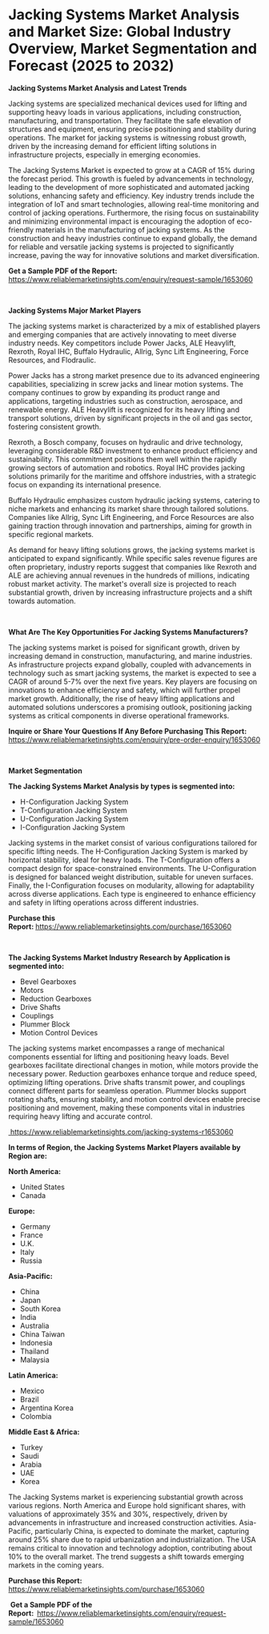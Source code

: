 <p><h1>Jacking Systems Market Analysis and Market Size: Global Industry Overview, Market Segmentation and Forecast (2025 to 2032)</h1></p><p><strong>Jacking Systems Market Analysis and Latest Trends</strong></p>
<p><p>Jacking systems are specialized mechanical devices used for lifting and supporting heavy loads in various applications, including construction, manufacturing, and transportation. They facilitate the safe elevation of structures and equipment, ensuring precise positioning and stability during operations. The market for jacking systems is witnessing robust growth, driven by the increasing demand for efficient lifting solutions in infrastructure projects, especially in emerging economies.</p><p>The Jacking Systems Market is expected to grow at a CAGR of 15% during the forecast period. This growth is fueled by advancements in technology, leading to the development of more sophisticated and automated jacking solutions, enhancing safety and efficiency. Key industry trends include the integration of IoT and smart technologies, allowing real-time monitoring and control of jacking operations. Furthermore, the rising focus on sustainability and minimizing environmental impact is encouraging the adoption of eco-friendly materials in the manufacturing of jacking systems. As the construction and heavy industries continue to expand globally, the demand for reliable and versatile jacking systems is projected to significantly increase, paving the way for innovative solutions and market diversification.</p></p>
<p><strong>Get a Sample PDF of the Report:&nbsp;</strong> <a href="https://www.reliablemarketinsights.com/enquiry/request-sample/1653060?utm_campaign=2757&utm_medium=2&utm_source=Github&utm_content=ia&utm_term=16042025&utm_id=jacking-systems">https://www.reliablemarketinsights.com/enquiry/request-sample/1653060</a></p>
<p>&nbsp;</p>
<p><strong>Jacking Systems Major Market Players</strong></p>
<p><p>The jacking systems market is characterized by a mix of established players and emerging companies that are actively innovating to meet diverse industry needs. Key competitors include Power Jacks, ALE Heavylift, Rexroth, Royal IHC, Buffalo Hydraulic, Allrig, Sync Lift Engineering, Force Resources, and Flodraulic.</p><p>Power Jacks has a strong market presence due to its advanced engineering capabilities, specializing in screw jacks and linear motion systems. The company continues to grow by expanding its product range and applications, targeting industries such as construction, aerospace, and renewable energy. ALE Heavylift is recognized for its heavy lifting and transport solutions, driven by significant projects in the oil and gas sector, fostering consistent growth.</p><p>Rexroth, a Bosch company, focuses on hydraulic and drive technology, leveraging considerable R&D investment to enhance product efficiency and sustainability. This commitment positions them well within the rapidly growing sectors of automation and robotics. Royal IHC provides jacking solutions primarily for the maritime and offshore industries, with a strategic focus on expanding its international presence.</p><p>Buffalo Hydraulic emphasizes custom hydraulic jacking systems, catering to niche markets and enhancing its market share through tailored solutions. Companies like Allrig, Sync Lift Engineering, and Force Resources are also gaining traction through innovation and partnerships, aiming for growth in specific regional markets.</p><p>As demand for heavy lifting solutions grows, the jacking systems market is anticipated to expand significantly. While specific sales revenue figures are often proprietary, industry reports suggest that companies like Rexroth and ALE are achieving annual revenues in the hundreds of millions, indicating robust market activity. The market's overall size is projected to reach substantial growth, driven by increasing infrastructure projects and a shift towards automation.</p></p>
<p>&nbsp;</p>
<p><strong>What Are The Key Opportunities For Jacking Systems Manufacturers?</strong></p>
<p><p>The jacking systems market is poised for significant growth, driven by increasing demand in construction, manufacturing, and marine industries. As infrastructure projects expand globally, coupled with advancements in technology such as smart jacking systems, the market is expected to see a CAGR of around 5-7% over the next five years. Key players are focusing on innovations to enhance efficiency and safety, which will further propel market growth. Additionally, the rise of heavy lifting applications and automated solutions underscores a promising outlook, positioning jacking systems as critical components in diverse operational frameworks.</p></p>
<p><strong>Inquire or Share Your Questions If Any Before Purchasing This Report:</strong> <a href="https://www.reliablemarketinsights.com/enquiry/pre-order-enquiry/1653060?utm_campaign=2757&utm_medium=2&utm_source=Github&utm_content=ia&utm_term=16042025&utm_id=jacking-systems">https://www.reliablemarketinsights.com/enquiry/pre-order-enquiry/1653060</a></p>
<p>&nbsp;</p>
<p><strong>Market Segmentation</strong></p>
<p><strong>The Jacking Systems Market Analysis by types is segmented into:</strong></p>
<p><ul><li>H-Configuration Jacking System</li><li>T-Configuration Jacking System</li><li>U-Configuration Jacking System</li><li>I-Configuration Jacking System</li></ul></p>
<p><p>Jacking systems in the market consist of various configurations tailored for specific lifting needs. The H-Configuration Jacking System is marked by horizontal stability, ideal for heavy loads. The T-Configuration offers a compact design for space-constrained environments. The U-Configuration is designed for balanced weight distribution, suitable for uneven surfaces. Finally, the I-Configuration focuses on modularity, allowing for adaptability across diverse applications. Each type is engineered to enhance efficiency and safety in lifting operations across different industries.</p></p>
<p><strong>Purchase this Report:&nbsp;</strong><a href="https://www.reliablemarketinsights.com/purchase/1653060?utm_campaign=2757&utm_medium=2&utm_source=Github&utm_content=ia&utm_term=16042025&utm_id=jacking-systems">https://www.reliablemarketinsights.com/purchase/1653060</a></p>
<p>&nbsp;</p>
<p><strong>The Jacking Systems Market Industry Research by Application is segmented into:</strong></p>
<p><ul><li>Bevel Gearboxes</li><li>Motors</li><li>Reduction Gearboxes</li><li>Drive Shafts</li><li>Couplings</li><li>Plummer Block</li><li>Motion Control Devices</li></ul></p>
<p><p>The jacking systems market encompasses a range of mechanical components essential for lifting and positioning heavy loads. Bevel gearboxes facilitate directional changes in motion, while motors provide the necessary power. Reduction gearboxes enhance torque and reduce speed, optimizing lifting operations. Drive shafts transmit power, and couplings connect different parts for seamless operation. Plummer blocks support rotating shafts, ensuring stability, and motion control devices enable precise positioning and movement, making these components vital in industries requiring heavy lifting and accurate control.</p></p>
<p><a href="https://www.reliablemarketinsights.com/jacking-systems-r1653060?utm_campaign=2757&utm_medium=2&utm_source=Github&utm_content=ia&utm_term=16042025&utm_id=jacking-systems">&nbsp;https://www.reliablemarketinsights.com/jacking-systems-r1653060</a></p>
<p><strong>In terms of Region, the Jacking Systems Market Players available by Region are:</strong></p>
<p>
    <p> <strong> North America: </strong>
        <ul>
            <li>United States</li>
            <li>Canada</li>
        </ul>
        </p> 
    <p> <strong> Europe: </strong>
        <ul>
            <li>Germany</li>
            <li>France</li>
            <li>U.K.</li>
            <li>Italy</li>
            <li>Russia</li>
        </ul>
        </p> 
    <p> <strong> Asia-Pacific: </strong>
        <ul>
            <li>China</li>
            <li>Japan</li>
            <li>South Korea</li>
            <li>India</li>
            <li>Australia</li>
            <li>China Taiwan</li>
            <li>Indonesia</li>
            <li>Thailand</li>
            <li>Malaysia</li>
        </ul>
        </p> 
    <p> <strong> Latin America: </strong>
        <ul>
            <li>Mexico</li>
            <li>Brazil</li>
            <li>Argentina Korea</li>
            <li>Colombia</li>
        </ul>
        </p> 
    <p> <strong> Middle East & Africa: </strong>
        <ul>
            <li>Turkey</li>
            <li>Saudi</li>
            <li>Arabia</li>
            <li>UAE</li>
            <li>Korea</li>
        </ul>
    </p>
    </p>
<p><p>The Jacking Systems market is experiencing substantial growth across various regions. North America and Europe hold significant shares, with valuations of approximately 35% and 30%, respectively, driven by advancements in infrastructure and increased construction activities. Asia-Pacific, particularly China, is expected to dominate the market, capturing around 25% share due to rapid urbanization and industrialization. The USA remains critical to innovation and technology adoption, contributing about 10% to the overall market. The trend suggests a shift towards emerging markets in the coming years.</p></p>
<p><strong>Purchase this Report: </strong><a href="https://www.reliablemarketinsights.com/purchase/1653060?utm_campaign=2757&utm_medium=2&utm_source=Github&utm_content=ia&utm_term=16042025&utm_id=jacking-systems">https://www.reliablemarketinsights.com/purchase/1653060</a></p>
<p>&nbsp;<strong>Get a Sample PDF of the Report:&nbsp;&nbsp;</strong><a href="https://www.reliablemarketinsights.com/enquiry/request-sample/1653060?utm_campaign=2757&utm_medium=2&utm_source=Github&utm_content=ia&utm_term=16042025&utm_id=jacking-systems">https://www.reliablemarketinsights.com/enquiry/request-sample/1653060</a></p>
<p><strong></strong></p>
<p><p></p><p></p><p></p></p>